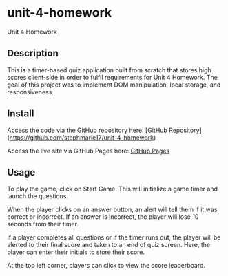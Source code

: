 # unit-4-homework
Unit 4 Homework

## Description
This is a timer-based quiz application built from scratch that stores high scores client-side in order to fulfil requirements for Unit 4 Homework. The goal of this project was to implement DOM manipulation, local storage, and responsiveness. 

## Install
Access the code via the GitHub repository here:
[GitHub Repository] (https://github.com/stephmarie17/unit-4-homework)

Access the live site via GitHub Pages here:
[GitHub Pages](https://stephmarie17.github.io/unit-4-homework/)

## Usage
To play the game, click on Start Game. This will initialize a game timer and launch the questions.

When the player clicks on an answer button, an alert will tell them if it was correct or incorrect.
If an answer is incorrect, the player will lose 10 seconds from their timer.

If a player completes all questions or if the timer runs out, the player will be alerted to their final score and taken to an end of quiz screen. Here, the player can enter their initials to store their score.

At the top left corner, players can click to view the score leaderboard.

